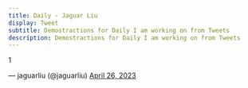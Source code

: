 ```yaml
---
title: Daily - Jaguar Liu
display: Tweet
subtitle: Demostractions for Daily I am working on from Tweets
description: Demostractions for Daily I am working on from Tweets
---
```


<Tweet>
<p lang="en" dir="ltr">1</p>&mdash; jaguarliu  (@jaguarliu) <a href="https://twitter.com/jaguarliu/status/1651248094712053760">April 26, 2023</a>
</Tweet>
